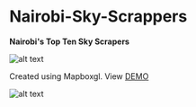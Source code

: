 # Nairobi-Sky-Scrappers

**Nairobi's Top Ten Sky Scrapers**

![alt text](https://lh4.googleusercontent.com/zlq0by8F6UDA056bZYnfl6R3Qxox4hyc2EAhN7gOzEzi6aBTc6U48TMesQ_Buv2uOYAf-PJ96VWw-oY1Pid4=w5120-h3920-rw "Nairobi Skyscrapers")

Created using Mapboxgl. View [DEMO](https://sky-scraper.surge.sh/)

![alt text](http://res.cloudinary.com/acemobile/image/upload/v1527792078/sky.png "Nairobi Skyscrapers")
